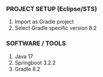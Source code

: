 ### PROJECT SETUP (Eclipse/STS)
1. Import as Gradle project
2. Select Gradle specific version 8.2

### SOFTWARE / TOOLS 
1. Java 17
2. Springboot 3.2.2
3. Gradle 8.2

